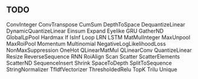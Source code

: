 ## TODO

ConvInteger
ConvTranspose
CumSum
DepthToSpace
DequantizeLinear
DynamicQuantizeLinear
Einsum
Expand
Eyelike
GRU
GatherND
GlobalLpPool
Hardmax
If
IsInf
Loop
LRN
LSTM
MatMulInteger
MaxUnpool
MaxRoiPool
Momentum
Multinomial
NegativeLogLikelihoodLoss
NonMaxSuppression
OneHot
QLinearMatMul
QLinearConv
QuantizeLinear
Resize
ReverseSequence
RNN
RoiAlign
Scan
Scatter
ScatterElements
ScatterND
SequenceInsert
Shrink
SpaceToDepth
SplitToSequence
StringNormalizer
TfIdfVectorizer
ThresholdedRelu
TopK
Trilu
Unique
